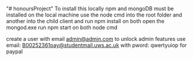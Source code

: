 "# honoursProject" 
To install this locally npm and mongoDB must be installed on the local machine
use the node cmd into the root folder and another into the child client and run npm install on both
open the mongod.exe
run npm start on both node cmd

create a user with email admin@admin.com to unlock admin features
use email: B00252361pay@studentmail.uws.ac.uk with pword: qwertyuiop for paypal
